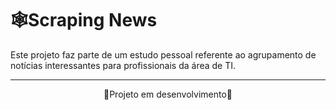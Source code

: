 <h1>🕸Scraping News</h1>

<p>Este projeto faz parte de um estudo pessoal referente ao agrupamento de notícias interessantes para profissionais da área de TI.</p>
<hr>
<p align="center">🚧Projeto em desenvolvimento🚧</p>
